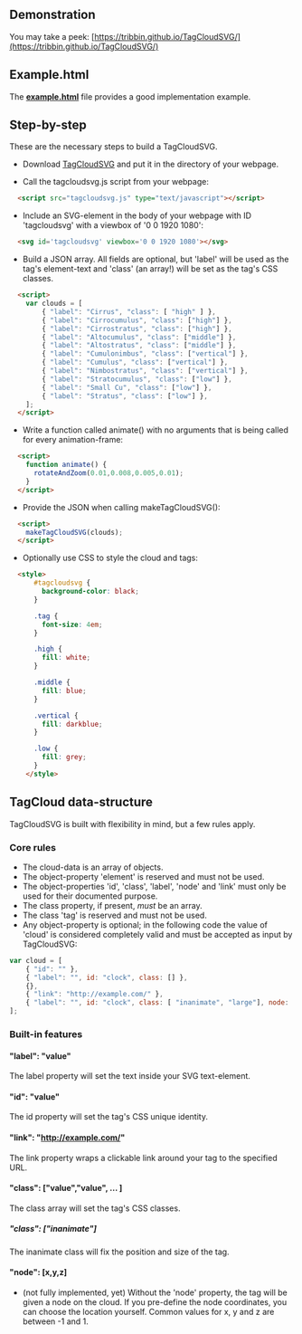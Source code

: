## Demonstration

You may take a peek: [https://tribbin.github.io/TagCloudSVG/](https://tribbin.github.io/TagCloudSVG/)

## Example.html

The **[example.html](example.html)** file provides a good implementation example.

## Step-by-step

These are the necessary steps to build a TagCloudSVG.

* Download [TagCloudSVG](tagcloudsvg.js) and put it in the directory of your webpage.

* Call the tagcloudsvg.js script from your webpage:
```html
  <script src="tagcloudsvg.js" type="text/javascript"></script>
```
* Include an SVG-element in the body of your webpage with ID 'tagcloudsvg' with a viewbox of '0 0 1920 1080':
```html
  <svg id='tagcloudsvg' viewbox='0 0 1920 1080'></svg>
```
* Build a JSON array. All fields are optional, but 'label' will be used as the tag's element-text and 'class' (an array!) will be set as the tag's CSS classes.
```html
  <script>
    var clouds = [
        { "label": "Cirrus", "class": [ "high" ] },
        { "label": "Cirrocumulus", "class": ["high"] },
        { "label": "Cirrostratus", "class": ["high"] },
        { "label": "Altocumulus", "class": ["middle"] },
        { "label": "Altostratus", "class": ["middle"] },
        { "label": "Cumulonimbus", "class": ["vertical"] },
        { "label": "Cumulus", "class": ["vertical"] },
        { "label": "Nimbostratus", "class": ["vertical"] },
        { "label": "Stratocumulus", "class": ["low"] },
        { "label": "Small Cu", "class": ["low"] },
        { "label": "Stratus", "class": ["low"] },
    ];
  </script>
```
* Write a function called animate() with no arguments that is being called for every animation-frame:
```html
  <script>
    function animate() {
      rotateAndZoom(0.01,0.008,0.005,0.01);
    }
  </script>
```
* Provide the JSON when calling makeTagCloudSVG():
```html
  <script>
    makeTagCloudSVG(clouds);
  </script>
```
* Optionally use CSS to style the cloud and tags:
```html
  <style>
      #tagcloudsvg {
        background-color: black;
      }

      .tag {
        font-size: 4em;
      }

      .high {
        fill: white;
      }

      .middle {
        fill: blue;
      }

      .vertical {
        fill: darkblue;
      }

      .low {
        fill: grey;
      }
    </style>
```
## TagCloud data-structure

TagCloudSVG is built with flexibility in mind, but a few rules apply.

### Core rules

* The cloud-data is an array of objects.
* The object-property 'element' is reserved and must not be used.
* The object-properties 'id', 'class', 'label', 'node' and 'link' must only be used for their documented purpose.
* The class property, if present, *must* be an array.
* The class 'tag' is reserved and must not be used.
* Any object-property is optional; in the following code the value of 'cloud' is considered completely valid and must be accepted as input by TagCloudSVG:
```javascript
var cloud = [
	{ "id": "" },
	{ "label": "", id: "clock", class: [] },
	{},
	{ "link": "http://example.com/" },
	{ "label": "", id: "clock", class: [ "inanimate", "large"], node: [0,0,0] },
];
```
### Built-in features
#### "label": "value"
The label property will set the text inside your SVG text-element.
#### "id": "value"
The id property will set the tag's CSS unique identity.
#### "link": "http://example.com/"
The link property wraps a clickable link around your tag to the specified URL.
#### "class": ["value","value", ... ]
The class array will set the tag's CSS classes.
##### "class": ["inanimate"]
The inanimate class will fix the position and size of the tag.
#### "node": [x,y,z]
* (not fully implemented, yet)
Without the 'node' property, the tag will be given a node on the cloud. If you pre-define the node coordinates, you can choose the location yourself. Common values for x, y and z are between -1 and 1.
